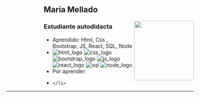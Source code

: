 <div style="margin-left: 20%;">
	<h2>María Mellado</h2>
	<img align="right" height="160" width="160" src="https://gifdb.com/images/high/serious-purple-typing-cat-k07hmiokp97s2o3b.gif">
	<h3> Estudiante autodidacta</h3>
</div>
<ul style="margin-left: 20%;">
	<!--
	<li>Trabajando en:
		<a href="https://github.com/keaguirre/cafeScript">cafeScript</a> y
		<a href="https://github.com/keaguirre/cafeScript-Backend">cafeScript Backend </a>
	</li>
	-->
	<li>
		Aprendido: Html, Css , Bootstrap, JS, React, SQL, Node
	</li>	
	<li>
		<img src="https://img.icons8.com/dusk/64/html-5.png" alt="html_logo">
		<img src="https://img.icons8.com/dusk/64/css3.png" alt="css_logo">
		<img src="https://img.icons8.com/nolan/64/bootstrap.png" alt="bootstrap_logo">
		<img src="https://img.icons8.com/dusk/64/javascript-logo.png" alt="js_logo">
		<img src="https://img.icons8.com/dusk/64/react.png" alt="react_logo">
		<img src="https://img.icons8.com/dusk/64/database.png" alt="sql">
		<img src="https://img.icons8.com/nolan/64/node-js.png" alt="node_logo">
  	</li>
	<li>
		Por aprender: 	
   	</li>
    	<li>

  	</li>
   	

</ul>

<hr>
<!--
<table style="margin-left: 20%;">
	<th>Experiencia estudiante:</th>
	<tr>
		<td>
			<img src="https://img.icons8.com/color/32/000000/red-hat.png" alt="logo_redhat">
			<img src="https://img.icons8.com/color/32/000000/centos.png" alt="logo_centos">
			<img src="https://img.icons8.com/color/32/000000/ubuntu--v1.png" alt="ubuntu_logo">
			<img src="https://img.icons8.com/fluency/32/000000/fedora.png" alt="fedora_logo">
			<img src="https://img.icons8.com/color/32/000000/python--v1.png" alt="python_logo">
			<img src="https://img.icons8.com/color/32/000000/java-coffee-cup-logo--v1.png" alt="java logo">
			<img src="https://img.icons8.com/external-tal-revivo-color-tal-revivo/32/external-angular-a-typescript-based-open-source-web-application-framework-logo-color-tal-revivo.png" alt="external-angular-a-typescript-based-open-source-web-application-framework-logo-color-tal-revivo"/>
		</td>
	</tr>
	<tr>
		<td>
			<img src="https://img.icons8.com/color/32/000000/html-5--v1.png" alt="html_logo">
			<img src="https://img.icons8.com/color/32/000000/css3.png" alt="css_logo">
			<img src="https://img.icons8.com/color/32/000000/javascript--v1.png" alt="Javascript_logo">
			<img src="https://img.icons8.com/color/32/typescript.png" alt="typescript"/>
			<img src="https://img.icons8.com/color/32/tailwindcss.png" alt="tailwindcss"/>
			<img src="https://img.icons8.com/color/32/000000/django.png" alt="django_logo">
			<img src="https://img.icons8.com/color/32/null/ionic.png"/>
		</td>
	</tr>
</table>
-->
